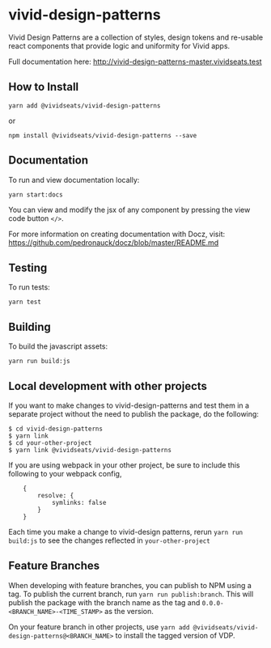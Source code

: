 # vivid-design-patterns

Vivid Design Patterns are a collection of styles, design tokens and re-usable react components that provide logic and uniformity for Vivid apps.

Full documentation here: http://vivid-design-patterns-master.vividseats.test

## How to Install
`yarn add @vividseats/vivid-design-patterns`

or

`npm install @vividseats/vivid-design-patterns --save`


## Documentation
To run and view documentation locally:

`yarn start:docs`

You can view and modify the jsx of any component by pressing the view code button `</>`.

For more information on creating documentation with Docz, visit: https://github.com/pedronauck/docz/blob/master/README.md


## Testing
To run tests:

`yarn test`

## Building
To build the javascript assets:

`yarn run build:js`

## Local development with other projects
If you want to make changes to vivid-design-patterns and test them in a separate project without the need to publish the package, do the following:

```$xslt
$ cd vivid-design-patterns
$ yarn link
$ cd your-other-project
$ yarn link @vividseats/vivid-design-patterns
```

If you are using webpack in your other project, be sure to include this following to your webpack config,

```$xslt
    {
        resolve: {
            symlinks: false
        }
    }
```

Each time you make a change to vivid-design patterns, rerun `yarn run build:js` to see the changes reflected in `your-other-project`

## Feature Branches

When developing with feature branches, you can publish to NPM using a tag. To publish the current branch, run `yarn run publish:branch`. This will publish the package with the branch name as the tag and `0.0.0-<BRANCH_NAME>-<TIME_STAMP>` as the version.

On your feature branch in other projects, use `yarn add @vividseats/vivid-design-patterns@<BRANCH_NAME>` to install the tagged version of VDP.
